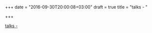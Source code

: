 +++
date = "2016-09-30T20:00:08+03:00"
draft = true
title = "talks -  "

+++

<p><a href="https://t.co/RRTrjS35kF">talks -  </a></p>
